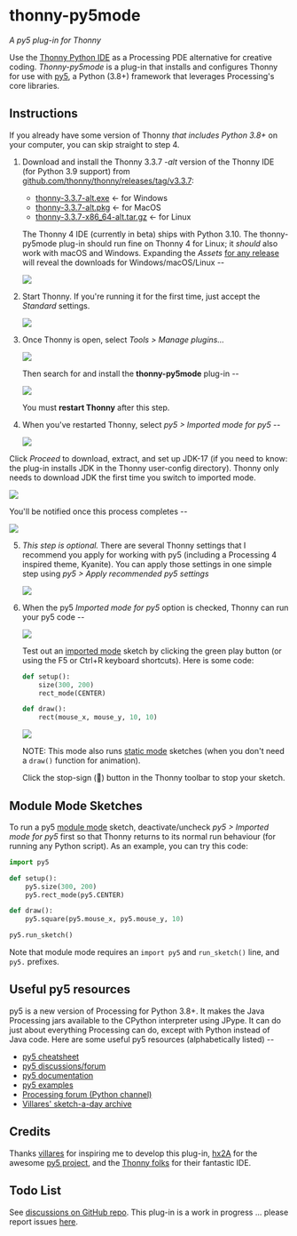 # thonny-py5mode

*A py5 plug-in for Thonny*

Use the [Thonny Python IDE](https://thonny.org/) as a Processing PDE alternative for creative coding. *Thonny-py5mode* is a plug-in that installs and configures Thonny for use with [py5](http://py5.ixora.io/), a Python (3.8+) framework that leverages Processing's core libraries.


## Instructions

If you already have some version of Thonny *that includes Python 3.8+* on your computer, you can skip straight to step 4.

1. Download and install the Thonny 3.3.7 *-alt* version of the Thonny IDE (for Python 3.9 support) from [github.com/thonny/thonny/releases/tag/v3.3.7](https://github.com/thonny/thonny/releases/tag/v3.3.7):
    - [thonny-3.3.7-alt.exe](https://github.com/thonny/thonny/releases/download/v3.3.7/thonny-3.3.7-alt.exe) <- for Windows
    - [thonny-3.3.7-alt.pkg](https://github.com/thonny/thonny/releases/download/v3.3.7/thonny-3.3.7-alt.pkg) <- for MacOS
    - [thonny-3.3.7-x86_64-alt.tar.gz](https://github.com/thonny/thonny/releases/download/v3.3.7/thonny-3.3.7-x86_64-alt.tar.gz) <- for Linux

   The Thonny 4 IDE (currently in beta) ships with Python 3.10. The thonny-py5mode plug-in should run fine on Thonny 4 for Linux; it *should* also work with macOS and Windows. Expanding the *Assets* [for any release](https://github.com/thonny/thonny/releases) will reveal the downloads for Windows/macOS/Linux --

   ![](https://raw.githubusercontent.com/tabreturn/thonny-py5mode/main/screenshots/01-download-thonny.png)

2. Start Thonny. If you're running it for the first time, just accept the *Standard* settings.

   ![](https://raw.githubusercontent.com/tabreturn/thonny-py5mode/main/screenshots/02-start-splash.png)

3. Once Thonny is open, select *Tools > Manage plugins...*

   ![](https://raw.githubusercontent.com/tabreturn/thonny-py5mode/main/screenshots/03.01-manage-plug-ins.png)

   Then search for and install the __thonny-py5mode__ plug-in --

   ![](https://raw.githubusercontent.com/tabreturn/thonny-py5mode/main/screenshots/03.02-install-plug-in.png)

   You must __restart Thonny__ after this step.

4. When you've restarted Thonny, select *py5 > Imported mode for py5* --

   ![](https://raw.githubusercontent.com/tabreturn/thonny-py5mode/main/screenshots/04.01-activate-imported-mode.png)

  Click *Proceed* to download, extract, and set up JDK-17 (if you need to know: the plug-in installs JDK in the Thonny user-config directory). Thonny only needs to download JDK the first time you switch to imported mode.

   ![](https://raw.githubusercontent.com/tabreturn/thonny-py5mode/main/screenshots/04.02-download-jdk.png)

   You'll be notified once this process completes --

   ![](https://raw.githubusercontent.com/tabreturn/thonny-py5mode/main/screenshots/04.03-download-jdk-done.png)

5. *This step is optional.* There are several Thonny settings that I recommend you apply for working with py5 (including a Processing 4 inspired theme, Kyanite). You can apply those settings in one simple step using  *py5 > Apply recommended py5 settings*

   ![](https://raw.githubusercontent.com/tabreturn/thonny-py5mode/main/screenshots/05-apply-recommended-settings.png)

6. When the py5 *Imported mode for py5* option is checked, Thonny can run your py5 code --

   ![](https://raw.githubusercontent.com/tabreturn/thonny-py5mode/main/screenshots/06.01-imported-activated.png)

   Test out an [imported mode](https://py5.ixora.io/content/py5_modes.html#imported-mode) sketch by clicking the green play button (or using the F5 or Ctrl+R keyboard shortcuts). Here is some code:

   ```python
   def setup():
       size(300, 200)
       rect_mode(CENTER)

   def draw():
       rect(mouse_x, mouse_y, 10, 10)
   ```

   ![](https://raw.githubusercontent.com/tabreturn/thonny-py5mode/main/screenshots/06.02-running-sketch.png)

   NOTE: This mode also runs [static mode](https://py5.ixora.io/content/py5_modes.html#static-mode) sketches (when you don't need a `draw()` function for animation).

   Click the stop-sign (🛑) button in the Thonny toolbar to stop your sketch.


## Module Mode Sketches

To run a py5 [module mode](https://py5.ixora.io/content/py5_modes.html#module-mode) sketch, deactivate/uncheck *py5 > Imported mode for py5* first so that Thonny returns to its normal run behaviour (for running any Python script). As an example, you can try this code:

```python
import py5

def setup():
    py5.size(300, 200)
    py5.rect_mode(py5.CENTER)

def draw():
    py5.square(py5.mouse_x, py5.mouse_y, 10)

py5.run_sketch()
```

Note that module mode requires an `import py5` and `run_sketch()` line, and `py5.` prefixes.


## Useful py5 resources

py5 is a new version of Processing for Python 3.8+. It makes the Java Processing jars available to the CPython interpreter using JPype. It can do just about everything Processing can do, except with Python instead of Java code. Here are some useful py5 resources (alphabetically listed) --

* [py5 cheatsheet](https://raw.githubusercontent.com/tabreturn/processing.py-cheat-sheet/master/py5/py5_cc.pdf)
* [py5 discussions/forum](https://github.com/py5coding/py5generator/discussions)
* [py5 documentation](http://py5.ixora.io/)
* [py5 examples](https://github.com/py5coding/py5examples)
* [Processing forum (Python channel)](https://discourse.processing.org/c/processing-py/9)
* [Villares' sketch-a-day archive](https://abav.lugaralgum.com/sketch-a-day/)


## Credits

Thanks [villares](https://github.com/villares/thonny-py5-runner) for inspiring me to develop this plug-in, [hx2A](https://github.com/hx2A/) for the awesome [py5 project](https://py5.ixora.io/), and the [Thonny folks](https://github.com/thonny) for their fantastic IDE.



## Todo List

See [discussions on GitHub repo](https://github.com/tabreturn/thonny-py5mode/discussions/17). This plug-in is a work in progress ... please report issues [here](https://github.com/tabreturn/thonny-py5mode/issues).
